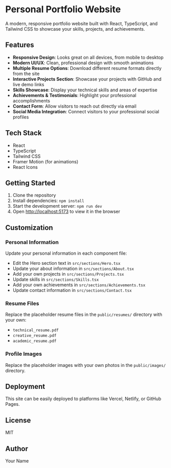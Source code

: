 # Personal Portfolio Website

A modern, responsive portfolio website built with React, TypeScript, and Tailwind CSS to showcase your skills, projects, and achievements.

## Features

- **Responsive Design**: Looks great on all devices, from mobile to desktop
- **Modern UI/UX**: Clean, professional design with smooth animations
- **Multiple Resume Options**: Download different resume formats directly from the site
- **Interactive Projects Section**: Showcase your projects with GitHub and live demo links
- **Skills Showcase**: Display your technical skills and areas of expertise
- **Achievements & Testimonials**: Highlight your professional accomplishments
- **Contact Form**: Allow visitors to reach out directly via email
- **Social Media Integration**: Connect visitors to your professional social profiles

## Tech Stack

- React
- TypeScript
- Tailwind CSS
- Framer Motion (for animations)
- React Icons

## Getting Started

1. Clone the repository
2. Install dependencies: `npm install`
3. Start the development server: `npm run dev`
4. Open [http://localhost:5173](http://localhost:5173) to view it in the browser

## Customization

### Personal Information

Update your personal information in each component file:

- Edit the Hero section text in `src/sections/Hero.tsx`
- Update your about information in `src/sections/About.tsx`
- Add your own projects in `src/sections/Projects.tsx`
- Update skills in `src/sections/Skills.tsx`
- Add your own achievements in `src/sections/Achievements.tsx`
- Update contact information in `src/sections/Contact.tsx`

### Resume Files

Replace the placeholder resume files in the `public/resumes/` directory with your own:

- `technical_resume.pdf`
- `creative_resume.pdf`
- `academic_resume.pdf`

### Profile Images

Replace the placeholder images with your own photos in the `public/images/` directory.

## Deployment

This site can be easily deployed to platforms like Vercel, Netlify, or GitHub Pages.

## License

MIT

## Author

Your Name
